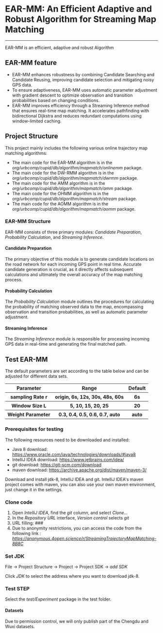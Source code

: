 # EAR-MM: An Efficient Adaptive and Robust Algorithm for Streaming Map Matching
***
EAR-MM is an efficient, adaptive and robust Algorithm

## EAR-MM feature
- EAR-MM enhances robustness by combining Candidate Searching and Candidate Reusing, improving candidate selection and mitigating noisy GPS data.
- To ensure adaptiveness, EAR-MM uses automatic parameter adjustment with gradient descent to optimize observation and transition probabilities based on changing conditions.
- EAR-MM improves efficiency through a Streaming Inference method that ensures real-time map matching. It accelerates pathfinding with bidirectional Dijkstra and reduces redundant computations using window-limited caching.

## Project Structure
This project mainly includes the following various online trajectory map matching algorithms:

- The main code for the EAR-MM algorithm is in the *org/urbcomp/cupid/db/algorithm/mapmatch/onlinemm* package.
- The main code for the DW-RMM algorithm is in the *org/urbcomp/cupid/db/algorithm/mapmatch/dwrmm* package.
- The main code for the AMM algorithm is in the *org/urbcomp/cupid/db/algorithm/mapmatch/amm* package.
- The main code for the OHMM algorithm is in the *org/urbcomp/cupid/db/algorithm/mapmatch/stream* package.
- The main code for the AOMM algorithm is in the *org/urbcomp/cupid/db/algorithm/mapmatch/aomm* package.

### EAR-MM Structure
EAR-MM consists of three primary modules: _Candidate Preparation_, _Probability Calculation_,
and _Streaming Inference_.

#### Candidate Preparation
The primary objective of this module is to generate candidate locations on the road network for each incoming GPS point in real time. Accurate candidate generation is crucial, as it directly affects subsequent calculations and ultimately the overall accuracy of the map matching process.

#### Probability Calculation
The _Probability Calculation_ module outlines the procedures for calculating the probability of matching observed data to the map, encompassing observation and transition probabilities, as well as automatic parameter adjustment.

#### Streaming Inference
The _Streaming Inference_ module is responsible for processing incoming GPS data in real-time and generating the final matched path.

## Test EAR-MM
The default parameters are set according to the table below and can be adjusted for different data sets.
<table>
  <tr>
    <th>Parameter</th>
    <th>Range</th>
    <th>Default</th>
  </tr>
  <tr>
    <th>sampling Rate r</th>
    <th>origin, 6s, 12s, 30s, 48s, 60s</th>
    <th>6s</th>
  </tr>
  <tr>
    <th>Window Size L</th>
    <th>5, 10, 15, 20, 25</th>
    <th>20</th>
  </tr>
  <tr>
    <th>Weight Parameter</th>
    <th>0.3, 0.4, 0.5, 0.6, 0.7, auto</th>
    <th>auto</th>
  </tr>
</table>

### Prerequisites for testing

The following resources need to be downloaded and installed:

- Java 8 download: https://www.oracle.com/java/technologies/downloads/#java8
- IntelliJ IDEA download: https://www.jetbrains.com/idea/
- git download: https://git-scm.com/download
- maven download: https://archive.apache.org/dist/maven/maven-3/

Download and install jdk-8, IntelliJ IDEA and git. IntelliJ IDEA's maven project comes with maven, you can also use your
own maven environment, just change it in the settings.

### Clone code

1. Open *IntelliJ IDEA*, find the *git* column, and select *Clone...*
2. In the *Repository URL* interface, *Version control* selects *git*
3. URL filling: *###*
4. Due to anonymity restrictions, you can access the code from the following link : *https://anonymous.4open.science/r/StreamingTrajectoryMapMatching-8B8C*

### Set JDK

File -> Project Structure -> Project -> Project SDK -> *add SDK*

Click *JDK* to select the address where you want to download jdk-8.

### Test STEP
Select the *test/Experiment* package in the test folder.

#### Datasets
Due to permission control, we will only publish part of the Chengdu and Wuxi datasets.
